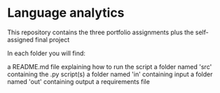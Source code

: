 # Language analytics

This repository contains the three portfolio assignments plus the self-assigned final project

In each folder you will find:

a README.md file explaining how to run the script
a folder named 'src' containing the .py script(s)
a folder named 'in' containing input
a folder named 'out' containing output
a requirements file


